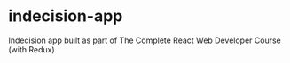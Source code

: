 # indecision-app
Indecision app built as part of The Complete React Web Developer Course (with Redux)
